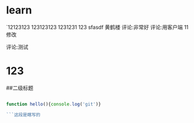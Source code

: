 # learn
`12123123
123123123
1231231
123
sfasdf
黄鹤楼
评论:非常好
评论:用客户端
11修改

评论:测试
# 123
##二级标题

```js

function hello(){console.log('git')}

```这段是瞎写的
